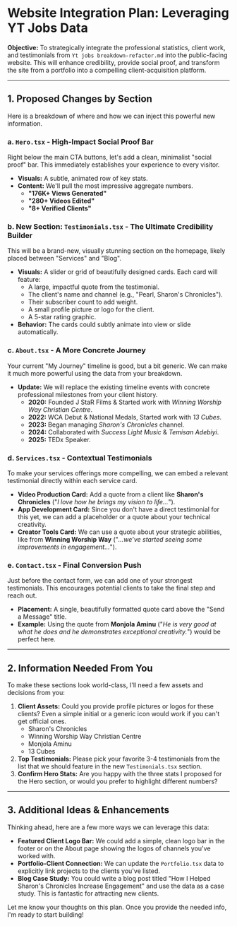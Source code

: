 # Website Integration Plan: Leveraging YT Jobs Data

**Objective:** To strategically integrate the professional statistics, client work, and testimonials from `Yt jobs breakdown-refactor.md` into the public-facing website. This will enhance credibility, provide social proof, and transform the site from a portfolio into a compelling client-acquisition platform.

---

## 1. Proposed Changes by Section

Here is a breakdown of where and how we can inject this powerful new information.

### a. `Hero.tsx` - High-Impact Social Proof Bar

Right below the main CTA buttons, let's add a clean, minimalist "social proof" bar. This immediately establishes your experience to every visitor.

*   **Visuals:** A subtle, animated row of key stats.
*   **Content:** We'll pull the most impressive aggregate numbers.
    *   **"176K+ Views Generated"**
    *   **"280+ Videos Edited"**
    *   **"8+ Verified Clients"**

### b. New Section: `Testimonials.tsx` - The Ultimate Credibility Builder

This will be a brand-new, visually stunning section on the homepage, likely placed between "Services" and "Blog".

*   **Visuals:** A slider or grid of beautifully designed cards. Each card will feature:
    *   A large, impactful quote from the testimonial.
    *   The client's name and channel (e.g., "Pearl, Sharon's Chronicles").
    *   Their subscriber count to add weight.
    *   A small profile picture or logo for the client.
    *   A 5-star rating graphic.
*   **Behavior:** The cards could subtly animate into view or slide automatically.

### c. `About.tsx` - A More Concrete Journey

Your current "My Journey" timeline is good, but a bit generic. We can make it much more powerful using the data from your breakdown.

*   **Update:** We will replace the existing timeline events with concrete professional milestones from your client history.
    *   **2020:** Founded J StaR Films & Started work with *Winning Worship Way Christian Centre*.
    *   **2022:** WCA Debut & National Medals, Started work with *13 Cubes*.
    *   **2023:** Began managing *Sharon's Chronicles* channel.
    *   **2024:** Collaborated with *Success Light Music* & *Temisan Adebiyi*.
    *   **2025:** TEDx Speaker.

### d. `Services.tsx` - Contextual Testimonials

To make your services offerings more compelling, we can embed a relevant testimonial directly within each service card.

*   **Video Production Card:** Add a quote from a client like **Sharon's Chronicles** ("*I love how he brings my vision to life...*").
*   **App Development Card:** Since you don't have a direct testimonial for this yet, we can add a placeholder or a quote about your technical creativity.
*   **Creator Tools Card:** We can use a quote about your strategic abilities, like from **Winning Worship Way** ("*...we’ve started seeing some improvements in engagement...*").

### e. `Contact.tsx` - Final Conversion Push

Just before the contact form, we can add one of your strongest testimonials. This encourages potential clients to take the final step and reach out.

*   **Placement:** A single, beautifully formatted quote card above the "Send a Message" title.
*   **Example:** Using the quote from **Monjola Aminu** ("*He is very good at what he does and he demonstrates exceptional creativity.*") would be perfect here.

---

## 2. Information Needed From You

To make these sections look world-class, I'll need a few assets and decisions from you:

1.  **Client Assets:** Could you provide profile pictures or logos for these clients? Even a simple initial or a generic icon would work if you can't get official ones.
    *   Sharon's Chronicles
    *   Winning Worship Way Christian Centre
    *   Monjola Aminu
    *   13 Cubes
2.  **Top Testimonials:** Please pick your favorite 3-4 testimonials from the list that we should feature in the new `Testimonials.tsx` section.
3.  **Confirm Hero Stats:** Are you happy with the three stats I proposed for the Hero section, or would you prefer to highlight different numbers?

---

## 3. Additional Ideas & Enhancements

Thinking ahead, here are a few more ways we can leverage this data:

*   **Featured Client Logo Bar:** We could add a simple, clean logo bar in the footer or on the About page showing the logos of channels you've worked with.
*   **Portfolio-Client Connection:** We can update the `Portfolio.tsx` data to explicitly link projects to the clients you've listed.
*   **Blog Case Study:** You could write a blog post titled "How I Helped Sharon's Chronicles Increase Engagement" and use the data as a case study. This is fantastic for attracting new clients.

Let me know your thoughts on this plan. Once you provide the needed info, I'm ready to start building!
